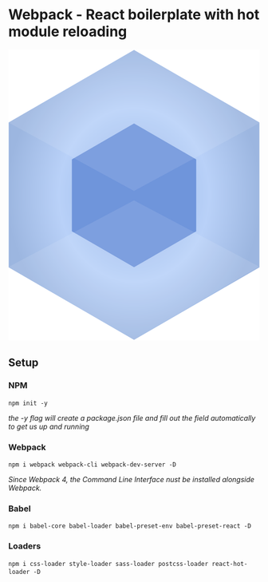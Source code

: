 # Webpack - React boilerplate with hot module reloading 
![Webpack Logo](./webpack.svg)

## Setup

### NPM
```
npm init -y
```
*the -y flag will create a package.json file and fill out the field automatically to get us up and running*

### Webpack
```
npm i webpack webpack-cli webpack-dev-server -D
```
*Since Webpack 4, the Command Line Interface nust be installed alongside Webpack.*

### Babel
```
npm i babel-core babel-loader babel-preset-env babel-preset-react -D
```

### Loaders
```
npm i css-loader style-loader sass-loader postcss-loader react-hot-loader -D
```





